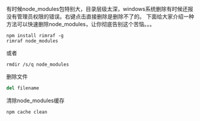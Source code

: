 有时候node_modules包特别大，目录层级太深，windows系统删除有时候还报没有管理员权限的错误。右键点击直接删除是删除不了的。
下面给大家介绍一种方法可以快速删除node_modules，让你彻底告别这个苦恼。。。



```undefined
npm install rimraf -g
rimraf node_modules
```

或者



```undefined
rmdir /s/q node_modules
```

删除文件



```python
del filename
```

清除node_modules缓存



```undefined
npm cache clean
```